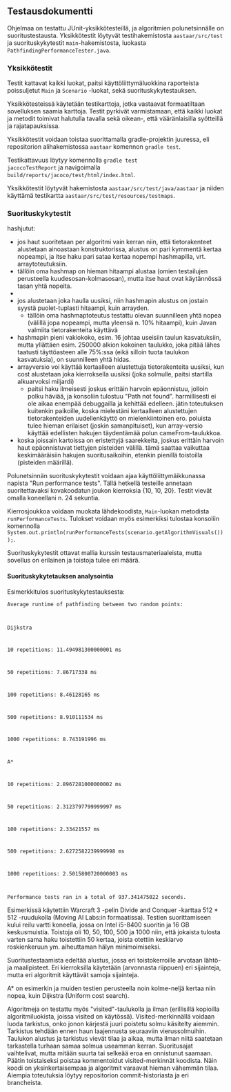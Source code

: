 
## Testausdokumentti

Ohjelmaa on testattu JUnit-yksikkötesteillä, ja algoritmien polunetsinnälle on suoritustestausta. Yksikkötestit löytyvät testihakemistosta <code>aastaar/src/test</code> ja suorituskykytestit <code>main</code>-hakemistosta, luokasta <code>PathfindingPerformanceTester.java</code>.

### Yksikkötestit

Testit kattavat kaikki luokat, paitsi käyttöliittymäluokkina raporteista poissuljetut <code>Main</code> ja <code>Scenario</code> -luokat, sekä suorituskykytestauksen.

Yksikkötesteissä käytetään testikarttoja, jotka vastaavat formaatiltaan sovelluksen saamia karttoja. Testit pyrkivät varmistamaan, että kaikki luokat ja metodit toimivat halutulla tavalla sekä oikean-, että vääränlaisilla syötteillä ja rajatapauksissa.

Yksikkötestit voidaan toistaa suorittamalla gradle-projektin juuressa, eli repositorion alihakemistossa <code>aastaar</code> komennon <code>gradle test</code>.

Testikattavuus löytyy komennolla <code>gradle test jacocoTestReport</code> ja navigoimalla <code>build/reports/jacoco/test/html/index.html</code>.

Yksikkötestit löytyvät hakemistosta <code>aastaar/src/test/java/aastaar</code> ja niiden käyttämä testikartta <code>aastaar/src/test/resources/testmaps</code>.

### Suorituskykytestit

  hashjutut:
  - jos haut suoritetaan per algoritmi vain kerran niin, että tietorakenteet alustetaan ainoastaan konstruktorissa, alustus on pari kymmentä kertaa nopeampi, ja itse haku pari sataa kertaa nopempi hashmapilla, vrt. arraytoteutuksiin.
- tällöin oma hashmap on hieman hitaampi alustaa (omien testailujen perusteella kuudesosan-kolmasosan), mutta itse haut ovat käytännössä tasan yhtä nopeita.
- 
- jos alustetaan joka haulla uusiksi, niin hashmapin alustus on jostain syystä puolet-tuplasti hitaampi, kuin arrayden.
  - tällöin oma hashmaptoteutus testattu olevan suunnilleen yhtä nopea (välillä jopa nopeampi, mutta yleensä n. 10% hitaampi), kuin Javan valmiita tietorakenteita käyttävä
- hashmapin pieni vakiokoko, esim. 16 johtaa useisiin taulun kasvatuksiin, mutta yllättäen esim. 250000 alkion kokoinen taulukko, joka pitää lähes taatusti täyttöasteen alle 75%:ssa (eikä silloin tuota taulukon kasvatuksia), on suunnilleen yhtä hidas.
- arrayversio voi käyttää kertaalleen alustettuja tietorakenteita uusiksi, kun cost alustetaan joka kierroksella uusiksi (joka solmulle, paitsi startilla alkuarvoksi miljardi)
  - paitsi haku ilmeisesti joskus erittäin harvoin epäonnistuu, jolloin polku häviää, ja konsoliin tulostuu "Path not found". harmillisesti ei ole aikaa enempää debuggailla ja kehittää edelleen. jätin toteutuksen kuitenkin paikoille, koska mielestäni kertaalleen alustettujen tietorakenteiden uudellenkäyttö on mielenkiintoinen ero. poluista tulee hieman erilaiset (joskin samanpituiset), kun array-versio käyttää edellisten hakujen täydentämää polun cameFrom-taulukkoa.
- koska joissain kartoissa on eristettyjä saarekkeita, joskus erittäin harvoin haut epäonnistuvat tiettyjen pisteiden välillä. tämä saattaa vaikuttaa keskimääräisiin hakujen suoritusaikoihin, etenkin pienillä toistoilla (pisteiden määrillä).

Polunetsinnän suorituskykytestit voidaan ajaa käyttöliittymäikkunassa napista "Run performance tests". Tällä hetkellä testeille annetaan suoritettavaksi kovakoodatun joukon kierroksia {10, 10, 20}. Testit vievät omalla koneellani n. 24 sekuntia.

Kierrosjoukkoa voidaan muokata lähdekoodista, <code>Main</code>-luokan metodista <code>runPerformanceTests</code>. Tulokset voidaan myös esimerkiksi tulostaa konsoliin komennolla <code>System.out.println(runPerformanceTests(scenario.getAlgorithmVisuals()));</code>.

Suorituskykytestit ottavat mallia kurssin testausmateriaaleista, mutta sovellus on erilainen ja toistoja tulee eri määrä.

#### Suorituskykytetauksen analysointia

Esimerkkitulos suorituskykytestauksesta:

<code>Average runtime of pathfinding between two random points:

Dijkstra

10 repetitions: 11.494981300000001 ms

50 repetitions: 7.86717338 ms

100 repetitions: 8.46128165 ms

500 repetitions: 8.910111534 ms

1000 repetitions: 8.743191996 ms

A*

10 repetitions: 2.8967281000000002 ms

50 repetitions: 2.3123797799999997 ms

100 repetitions: 2.33421557 ms

500 repetitions: 2.6272582239999998 ms

1000 repetitions: 2.5015800720000003 ms

Performance tests ran in a total of 937.341475022 seconds.</code>

Esimerkissä käytettiin Warcraft 3 -pelin Divide and Conquer -karttaa 512 * 512 -ruudukolla (Moving AI Labs:in formaatissa). Testien suorittamiseen kului reilu vartti koneella, jossa on Intel i5-8400 suoritin ja 16 GB keskusmuistia. Toistoja oli 10, 50, 100, 500 ja 1000 niin, että jokaista tulosta varten sama haku toistettiin 50 kertaa, joista otettiin keskiarvo roskienkeruun ym. aiheuttaman hälyn minimoimiseksi.

Suoritustestaamista edeltää alustus, jossa eri toistokerroille arvotaan lähtö- ja maalipisteet. Eri kierroksilla käytetään (arvonnasta riippuen) eri sijainteja, mutta eri algoritmit käyttävät samoja sijainteja.

A* on esimerkin ja muiden testien perusteella noin kolme-neljä kertaa niin nopea, kuin Dijkstra (Uniform cost search).

Algoritmeja on testattu myös "visited"-taulukolla ja ilman (erillisillä kopioilla algoritmiluokista, joissa visited on käytössä). Visited-merkinnällä voidaan luoda tarkistus, onko jonon kärjestä juuri poistetu solmu käsitelty aiemmin. Tarkistus tehdään ennen haun laajennusta seuraaviin vierussolmuihin. Taulukon alustus ja tarkistus vievät tilaa ja aikaa, mutta ilman niitä saatetaan tarkastella turhaan samaa solmua useamman kerran. Suoritusajat vaihtelivat, mutta mitään suurta tai selkeää eroa en onnistunut saamaan. Päätin toistaiseksi poistaa kommentoidut visited-merkinnät koodista. Näin koodi on yksinkertaisempaa ja algoritmit varaavat hieman vähemmän tilaa. Aiempia toteutuksia löytyy repositorion commit-historiasta ja eri brancheista.